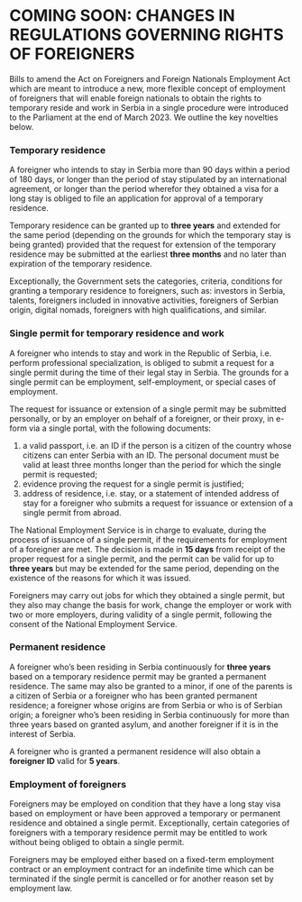 # COMING SOON: CHANGES IN REGULATIONS GOVERNING RIGHTS OF FOREIGNERS

Bills to amend the Act on Foreigners and Foreign Nationals Employment Act which are meant to introduce a new, more flexible concept of employment of foreigners that will enable foreign nationals to obtain the rights to temporary reside and work in Serbia in a single procedure were introduced to the Parliament at the end of March 2023. We outline the key novelties below.  

### Temporary residence

A foreigner who intends to stay in Serbia more than 90 days within a period of 180 days, or longer than the period of stay stipulated by an international agreement, or longer than the period wherefor they obtained a visa for a long stay is obliged to file an application for approval of a temporary residence.

Temporary residence can be granted up to **three years** and extended for the same period (depending on the grounds for which the temporary stay is being granted) provided that the request for extension of the temporary residence may be submitted at the earliest **three months** and no later than expiration of the temporary residence.

Exceptionally, the Government sets the categories, criteria, conditions for granting a temporary residence to foreigners, such as: investors in Serbia, talents, foreigners included in innovative activities, foreigners of Serbian origin, digital nomads, foreigners with high qualifications, and similar.

### Single permit for temporary residence and work

A foreigner who intends to stay and work in the Republic of Serbia, i.e. perform professional specialization, is obliged to submit a request for a single permit during the  time of their legal stay in Serbia. The grounds for a single permit can be employment, self-employment, or special cases of employment.

The request for issuance or extension of a single permit may be submitted personally, or by an employer on behalf of a foreigner, or their proxy, in e-form via a single portal, with the following documents:

1.	a valid passport, i.e. an ID if the person is a citizen of the country whose citizens can enter Serbia with an ID. The personal document must be valid at least three months longer than the period for which the single permit is requested;
1.	evidence proving the request for a single permit is justified;
1.	address of residence, i.e. stay, or a statement of intended address of stay for a foreigner who submits a request for issuance or extension of a single permit from abroad.

The National Employment Service is in charge to evaluate, during the process of issuance of a single permit, if the requirements for employment of a foreigner are met. The decision is made in **15 days** from receipt of the proper request for a single permit, and the permit can be valid for up to **three years** but may be extended for the same period, depending on the existence of the reasons for which it was issued.

Foreigners may carry out jobs for which they obtained a single permit, but they also may change the basis for work, change the employer or work with two or more employers, during validity of a single permit, following the consent of the National Employment Service.

### Permanent residence

A foreigner who’s been residing in Serbia continuously for **three years** based on a temporary residence permit may be granted a permanent residence. The same may also be granted to a minor, if one of the parents is a citizen of Serbia or a foreigner who has been granted permanent residence; a foreigner whose origins are from Serbia or who is of Serbian origin; a foreigner who’s been residing in Serbia continuously for more than three years based on granted asylum, and another foreigner if it is in the interest of Serbia.

A foreigner who is granted a permanent residence will also obtain a **foreigner ID** valid for **5 years**. 

### Employment of foreigners

Foreigners may be employed on condition that they have a long stay visa based on employment or have been approved a temporary or permanent residence and obtained a single permit. Exceptionally, certain categories of foreigners with a temporary residence permit may be entitled to work without being obliged to obtain a single permit.

Foreigners may be employed either based on a fixed-term employment contract or an employment contract for an indefinite time which can be terminated if the single permit is cancelled or for another reason set by employment law.